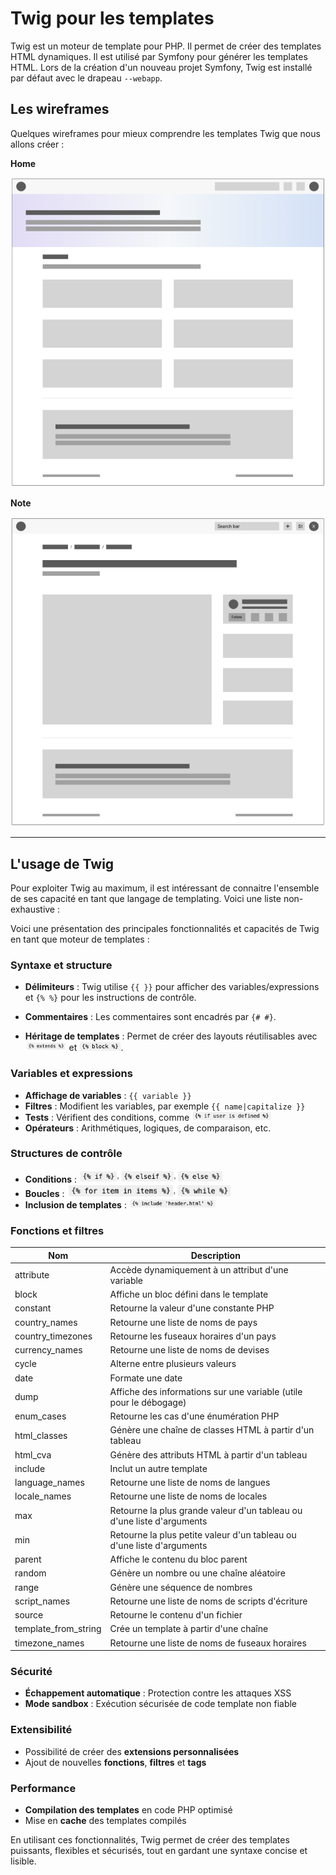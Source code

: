 # Twig pour les templates

Twig est un moteur de template pour PHP. Il permet de créer des templates HTML dynamiques. Il est utilisé par Symfony pour générer les templates HTML. Lors de la création d'un nouveau projet Symfony, Twig est installé par défaut avec le drapeau `--webapp`.

## Les wireframes

Quelques wireframes pour mieux comprendre les templates Twig que nous allons créer :

**Home**

![Home](img/home.png)

**Note**

![Note](img/note.png)

---

## L'usage de Twig

Pour exploiter Twig au maximum, il est intéressant de connaitre l'ensemble de ses capacité en tant que langage de templating. Voici une liste non-exhaustive :

Voici une présentation des principales fonctionnalités et capacités de Twig en tant que moteur de templates :

### Syntaxe et structure

- **Délimiteurs** : Twig utilise `{{ }}` pour afficher des variables/expressions et `{% %}` pour les instructions de contrôle.

- **Commentaires** : Les commentaires sont encadrés par `{# #}`.

- **Héritage de templates** : Permet de créer des layouts réutilisables avec <img src="img/twig/extends.png" alt="if"  height="15"> et <img src="img/twig/block.png" alt="if"  height="15">.

### Variables et expressions

- **Affichage de variables** : `{{ variable }}`
- **Filtres** : Modifient les variables, par exemple `{{ name|capitalize }}`
- **Tests** : Vérifient des conditions, comme <img src="img/twig/test.png" alt="if"  height="15">
- **Opérateurs** : Arithmétiques, logiques, de comparaison, etc.

### Structures de contrôle

- **Conditions** : <img src="img/twig/if.png" alt="if"  height="20">
- **Boucles** : <img src="img/twig/loop.png" alt="loop"  height="20">
- **Inclusion de templates** : <img src="img/twig/include.png" alt="include"  height="15">

### Fonctions et filtres

| Nom | Description |
|-----|-------------|
| attribute | Accède dynamiquement à un attribut d'une variable |
| block | Affiche un bloc défini dans le template |
| constant | Retourne la valeur d'une constante PHP |
| country_names | Retourne une liste de noms de pays |
| country_timezones | Retourne les fuseaux horaires d'un pays |
| currency_names | Retourne une liste de noms de devises |
| cycle | Alterne entre plusieurs valeurs |
| date | Formate une date |
| dump | Affiche des informations sur une variable (utile pour le débogage) |
| enum_cases | Retourne les cas d'une énumération PHP |
| html_classes | Génère une chaîne de classes HTML à partir d'un tableau |
| html_cva | Génère des attributs HTML à partir d'un tableau |
| include | Inclut un autre template |
| language_names | Retourne une liste de noms de langues |
| locale_names | Retourne une liste de noms de locales |
| max | Retourne la plus grande valeur d'un tableau ou d'une liste d'arguments |
| min | Retourne la plus petite valeur d'un tableau ou d'une liste d'arguments |
| parent | Affiche le contenu du bloc parent |
| random | Génère un nombre ou une chaîne aléatoire |
| range | Génère une séquence de nombres |
| script_names | Retourne une liste de noms de scripts d'écriture |
| source | Retourne le contenu d'un fichier |
| template_from_string | Crée un template à partir d'une chaîne |
| timezone_names | Retourne une liste de noms de fuseaux horaires |

### Sécurité

- **Échappement automatique** : Protection contre les attaques XSS
- **Mode sandbox** : Exécution sécurisée de code template non fiable

### Extensibilité

- Possibilité de créer des **extensions personnalisées**
- Ajout de nouvelles **fonctions**, **filtres** et **tags**

### Performance

- **Compilation des templates** en code PHP optimisé
- Mise en **cache** des templates compilés

En utilisant ces fonctionnalités, Twig permet de créer des templates puissants, flexibles et sécurisés, tout en gardant une syntaxe concise et lisible.
